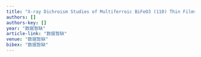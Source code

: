 ```yaml
---
title: "X-ray Dichroism Studies of Multiferroic BiFeO3 (110) Thin Films"
authors: []
authors-key: []
year: "数据暂缺"
article-link: "数据暂缺"
venue: "数据暂缺"
bibex: "数据暂缺"
---
```

